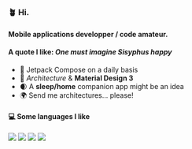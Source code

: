 ### 🪴 Hi.

#### Mobile applications developper / code amateur.
#### A quote I like: _One must imagine Sisyphus happy_

- 🌱 Jetpack Compose on a daily basis
- 🎋 *Architecture* & **Material Design 3**
- 🌒 A **sleep/home** companion app might be an idea
- 🌍 Send me architectures... please!

#### 💻 Some languages I like
![](https://img.shields.io/badge/Arch-C-informational?style=flat&logo=c&logoColor=white&color=6e67b6)
![](https://img.shields.io/badge/Arch-C++-6e67b6.svg?style=flat&logo=c%2B%2B)
![](https://img.shields.io/badge/Mobile-Kotlin-6e67b6.svg?style=flat&logo=kotlin&logoColor=white)
![](https://img.shields.io/badge/Web-TypeScript-6e67b6.svg?style=flat&logo=typescript&logoColor=white)
